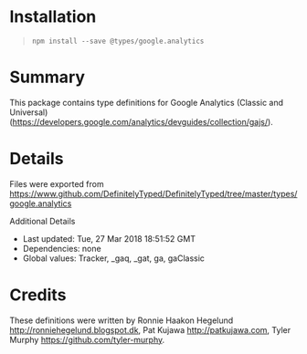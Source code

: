 # Installation
> `npm install --save @types/google.analytics`

# Summary
This package contains type definitions for Google Analytics (Classic and Universal) (https://developers.google.com/analytics/devguides/collection/gajs/).

# Details
Files were exported from https://www.github.com/DefinitelyTyped/DefinitelyTyped/tree/master/types/google.analytics

Additional Details
 * Last updated: Tue, 27 Mar 2018 18:51:52 GMT
 * Dependencies: none
 * Global values: Tracker, _gaq, _gat, ga, gaClassic

# Credits
These definitions were written by Ronnie Haakon Hegelund <http://ronniehegelund.blogspot.dk>, Pat Kujawa <http://patkujawa.com>, Tyler Murphy <https://github.com/tyler-murphy>.
